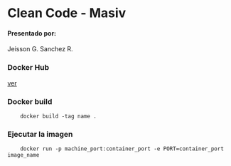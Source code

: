  # Clean Code - Masiv
 
 #### Presentado por:
 
 Jeisson G. Sanchez R. 
 

### Docker Hub

[ver](https://hub.docker.com/repository/docker/jsanchez0/roulette-java)

### Docker build

~~~
    docker build -tag name .
~~~

### Ejecutar la imagen

~~~
    docker run -p machine_port:container_port -e PORT=container_port image_name
~~~
